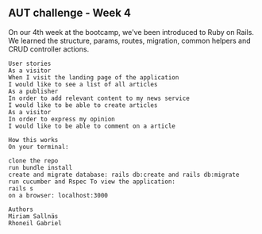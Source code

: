 
## **AUT challenge - Week 4**
On our 4th week at the bootcamp, we've been introduced to Ruby on Rails. We learned the structure, params, routes, migration, common helpers and CRUD controller actions.

````
User stories
As a visitor
When I visit the landing page of the application
I would like to see a list of all articles
As a publisher
In order to add relevant content to my news service
I would like to be able to create articles
As a visitor
In order to express my opinion
I would like to be able to comment on a article

How this works
On your terminal:

clone the repo
run bundle install
create and migrate database: rails db:create and rails db:migrate
run cucumber and Rspec To view the application:
rails s
on a browser: localhost:3000

Authors
Miriam Sallnäs
Rhoneil Gabriel
